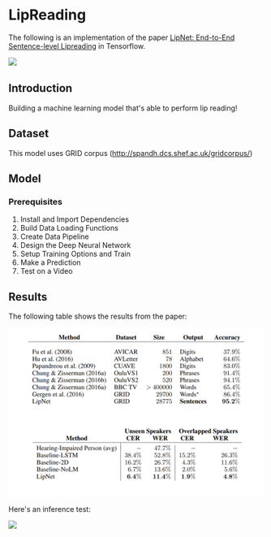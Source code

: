 # LipReading
The following is an implementation of the paper [LipNet: End-to-End Sentence-level Lipreading](https://arxiv.org/pdf/1611.01599.pdf) in Tensorflow.

![](assets/lipreading.png)

## Introduction
Building a machine learning model that's able to perform lip reading!

## Dataset
This model uses GRID corpus (http://spandh.dcs.shef.ac.uk/gridcorpus/)

## Model

### Prerequisites
1. Install and Import Dependencies
2. Build Data Loading Functions
3. Create Data Pipeline
4. Design the Deep Neural Network
5. Setup Training Options and Train
6. Make a Prediction
7. Test on a Video

## Results
The following table shows the results from the paper:

![](assets/result.png)

Here's an inference test:

![](assets/inference.gif)
